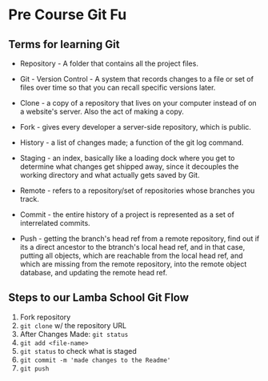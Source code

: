 # Pre Course Git Fu

## Terms for learning Git
 * Repository - A folder that contains all the project files.

 * Git - Version Control - A system that records changes to a file or set
    of files over time so that you can recall specific versions later.

 * Clone - a copy of a repository that lives on your computer instead of on     a website's server.  Also       the act of making a copy.

 * Fork - gives every developer a server-side repository, which is public.

 * History - a list of changes made; a function of the git log command.

 * Staging - an index, basically like a loading dock where you get to determine what changes get   shipped      away, since it decouples the working     directory and what actually gets saved by Git.

 * Remote - refers to a repository/set of repositories whose branches you      track.

 * Commit - the entire history of a project is represented as a set of          interrelated commits. 

 * Push -  getting the branch's head ref from a remote repository, find out     if its a direct ancestor to     the btranch's local head ref, and in that case, putting all objects, which are reachable from the          local head ref, and  which are missing from the remote repository, into the remote object database,        and updating the remote head ref.

## Steps to our Lamba School Git Flow
1. Fork repository
2. `git clone` w/ the repository URL 
3. After Changes Made: `git status`
4. `git add <file-name>` 
5. `git status` to check what is staged
6. `git commit -m 'made changes to the Readme'`
7. `git push`